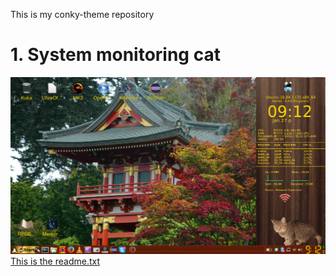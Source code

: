 This is my conky-theme repository

<h1>1. System monitoring cat </h1>
<img src="https://github.com/vpeter93/conky-themes/blob/master/Conky/Kirja/review-with-full-desktop.png">
<a href=https://github.com/vpeter93/conky-themes/blob/master/Conky/Kirja/readme.txt>This is the readme.txt</a>
